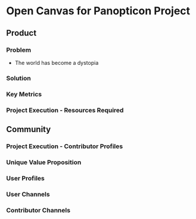 # Open Canvas for Panopticon Project

## Product

### Problem
* The world has become a dystopia

### Solution

### Key Metrics

### Project Execution - Resources Required

## Community

### Project Execution - Contributor Profiles

### Unique Value Proposition

### User Profiles

### User Channels

### Contributor Channels
